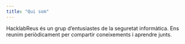 ```yaml
---
title: "Qui som"
---
```


HacklabReus és un grup d’entusiastes de la seguretat informàtica. Ens reunim periòdicament per compartir coneixements i aprendre junts.
